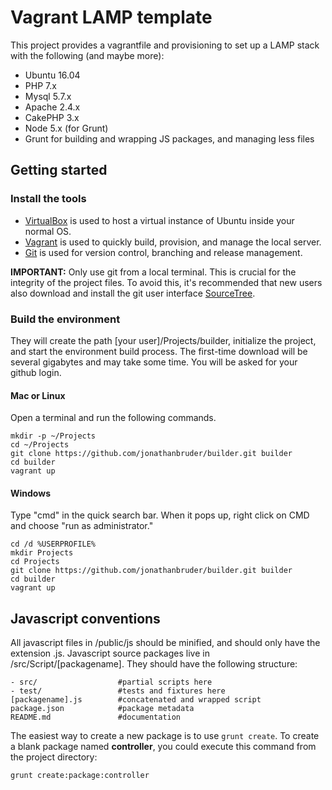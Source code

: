 # Vagrant LAMP template
This project provides a vagrantfile and provisioning to set up a LAMP stack with the following (and maybe more):
- Ubuntu 16.04
- PHP 7.x
- Mysql 5.7.x
- Apache 2.4.x
- CakePHP 3.x
- Node 5.x (for Grunt)
- Grunt for building and wrapping JS packages, and managing less files

## Getting started

### Install the tools

- [VirtualBox](https://www.virtualbox.org/) is used to host a virtual instance of Ubuntu inside your normal OS.
- [Vagrant](https://www.vagrantup.com/downloads.html) is used to quickly build, provision, and manage the local server.
- [Git](https://git-scm.com/) is used for version control, branching and release management.

**IMPORTANT:**
Only use git from a local terminal. This is crucial for the integrity of the project files. To avoid this, it's recommended that new users also download and install the git user interface [SourceTree](https://www.sourcetreeapp.com/).


### Build the environment
They will create the path [your user]/Projects/builder, initialize the project, and start the environment build process. The first-time download will be several gigabytes and may take some time. You will be asked for your github login.

#### Mac or Linux
Open a terminal and run the following commands. 

````
mkdir -p ~/Projects
cd ~/Projects
git clone https://github.com/jonathanbruder/builder.git builder
cd builder
vagrant up
````

#### Windows
Type "cmd" in the quick search bar. When it pops up, right click on CMD and choose "run as administrator."

````
cd /d %USERPROFILE%
mkdir Projects
cd Projects
git clone https://github.com/jonathanbruder/builder.git builder
cd builder
vagrant up
````

## Javascript conventions
All javascript files in /public/js should be minified, and should only have the extension .js.
Javascript source packages live in /src/Script/[packagename]. They should have the following structure:

````
- src/                  #partial scripts here
- test/                 #tests and fixtures here
[packagename].js        #concatenated and wrapped script
package.json            #package metadata
README.md               #documentation
````

The easiest way to create a new package is to use ````grunt create````. To create a blank package named **controller**, you could execute this command from the project directory:
````
grunt create:package:controller
````

